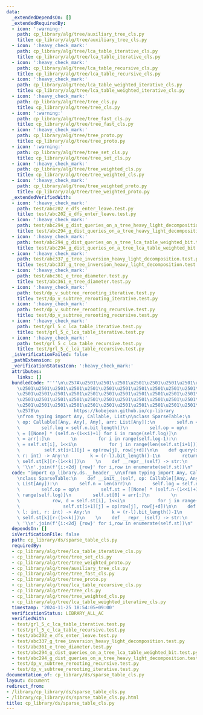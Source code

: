 ```yaml
---
data:
  _extendedDependsOn: []
  _extendedRequiredBy:
  - icon: ':warning:'
    path: cp_library/alg/tree/auxiliary_tree_cls.py
    title: cp_library/alg/tree/auxiliary_tree_cls.py
  - icon: ':heavy_check_mark:'
    path: cp_library/alg/tree/lca_table_iterative_cls.py
    title: cp_library/alg/tree/lca_table_iterative_cls.py
  - icon: ':heavy_check_mark:'
    path: cp_library/alg/tree/lca_table_recursive_cls.py
    title: cp_library/alg/tree/lca_table_recursive_cls.py
  - icon: ':heavy_check_mark:'
    path: cp_library/alg/tree/lca_table_weighted_iterative_cls.py
    title: cp_library/alg/tree/lca_table_weighted_iterative_cls.py
  - icon: ':heavy_check_mark:'
    path: cp_library/alg/tree/tree_cls.py
    title: cp_library/alg/tree/tree_cls.py
  - icon: ':warning:'
    path: cp_library/alg/tree/tree_fast_cls.py
    title: cp_library/alg/tree/tree_fast_cls.py
  - icon: ':heavy_check_mark:'
    path: cp_library/alg/tree/tree_proto.py
    title: cp_library/alg/tree/tree_proto.py
  - icon: ':warning:'
    path: cp_library/alg/tree/tree_set_cls.py
    title: cp_library/alg/tree/tree_set_cls.py
  - icon: ':heavy_check_mark:'
    path: cp_library/alg/tree/tree_weighted_cls.py
    title: cp_library/alg/tree/tree_weighted_cls.py
  - icon: ':heavy_check_mark:'
    path: cp_library/alg/tree/tree_weighted_proto.py
    title: cp_library/alg/tree/tree_weighted_proto.py
  _extendedVerifiedWith:
  - icon: ':heavy_check_mark:'
    path: test/abc202_e_dfs_enter_leave.test.py
    title: test/abc202_e_dfs_enter_leave.test.py
  - icon: ':heavy_check_mark:'
    path: test/abc294_g_dist_queries_on_a_tree_heavy_light_decomposition.test.py
    title: test/abc294_g_dist_queries_on_a_tree_heavy_light_decomposition.test.py
  - icon: ':heavy_check_mark:'
    path: test/abc294_g_dist_queries_on_a_tree_lca_table_weighted_bit.test.py
    title: test/abc294_g_dist_queries_on_a_tree_lca_table_weighted_bit.test.py
  - icon: ':heavy_check_mark:'
    path: test/abc337_g_tree_inversion_heavy_light_decomposition.test.py
    title: test/abc337_g_tree_inversion_heavy_light_decomposition.test.py
  - icon: ':heavy_check_mark:'
    path: test/abc361_e_tree_diameter.test.py
    title: test/abc361_e_tree_diameter.test.py
  - icon: ':heavy_check_mark:'
    path: test/dp_v_subtree_rerooting_iterative.test.py
    title: test/dp_v_subtree_rerooting_iterative.test.py
  - icon: ':heavy_check_mark:'
    path: test/dp_v_subtree_rerooting_recursive.test.py
    title: test/dp_v_subtree_rerooting_recursive.test.py
  - icon: ':heavy_check_mark:'
    path: test/grl_5_c_lca_table_iterative.test.py
    title: test/grl_5_c_lca_table_iterative.test.py
  - icon: ':heavy_check_mark:'
    path: test/grl_5_c_lca_table_recursive.test.py
    title: test/grl_5_c_lca_table_recursive.test.py
  _isVerificationFailed: false
  _pathExtension: py
  _verificationStatusIcon: ':heavy_check_mark:'
  attributes:
    links: []
  bundledCode: "'''\n\u257A\u2501\u2501\u2501\u2501\u2501\u2501\u2501\u2501\u2501\u2501\
    \u2501\u2501\u2501\u2501\u2501\u2501\u2501\u2501\u2501\u2501\u2501\u2501\u2501\
    \u2501\u2501\u2501\u2501\u2501\u2501\u2501\u2501\u2501\u2501\u2501\u2501\u2501\
    \u2501\u2501\u2501\u2501\u2501\u2501\u2501\u2501\u2501\u2501\u2501\u2501\u2501\
    \u2501\u2501\u2501\u2501\u2501\u2501\u2501\u2501\u2501\u2501\u2501\u2501\u2501\
    \u2578\n             https://kobejean.github.io/cp-library               \n'''\n\
    \nfrom typing import Any, Callable, List\n\nclass SparseTable:\n    def __init__(self,\
    \ op: Callable[[Any, Any], Any], arr: List[Any]):\n        self.n = len(arr)\n\
    \        self.log = self.n.bit_length()\n        self.op = op\n        self.st\
    \ = [[None] * (self.n-(1<<i)+1) for i in range(self.log)]\n        self.st[0]\
    \ = arr[:]\n        \n        for i in range(self.log-1):\n            row, d\
    \ = self.st[i], 1<<i\n            for j in range(len(self.st[i+1])):\n       \
    \         self.st[i+1][j] = op(row[j], row[j+d])\n\n    def query(self, l: int,\
    \ r: int) -> Any:\n        k = (r-l).bit_length()-1\n        return self.op(self.st[k][l],\
    \ self.st[k][r-(1<<k)])\n    \n    def __repr__(self) -> str:\n        return\
    \ '\\n'.join(f'{i:<2d} {row}' for i,row in enumerate(self.st))\n"
  code: "import cp_library.ds.__header__\n\nfrom typing import Any, Callable, List\n\
    \nclass SparseTable:\n    def __init__(self, op: Callable[[Any, Any], Any], arr:\
    \ List[Any]):\n        self.n = len(arr)\n        self.log = self.n.bit_length()\n\
    \        self.op = op\n        self.st = [[None] * (self.n-(1<<i)+1) for i in\
    \ range(self.log)]\n        self.st[0] = arr[:]\n        \n        for i in range(self.log-1):\n\
    \            row, d = self.st[i], 1<<i\n            for j in range(len(self.st[i+1])):\n\
    \                self.st[i+1][j] = op(row[j], row[j+d])\n\n    def query(self,\
    \ l: int, r: int) -> Any:\n        k = (r-l).bit_length()-1\n        return self.op(self.st[k][l],\
    \ self.st[k][r-(1<<k)])\n    \n    def __repr__(self) -> str:\n        return\
    \ '\\n'.join(f'{i:<2d} {row}' for i,row in enumerate(self.st))\n"
  dependsOn: []
  isVerificationFile: false
  path: cp_library/ds/sparse_table_cls.py
  requiredBy:
  - cp_library/alg/tree/lca_table_iterative_cls.py
  - cp_library/alg/tree/tree_set_cls.py
  - cp_library/alg/tree/tree_weighted_proto.py
  - cp_library/alg/tree/auxiliary_tree_cls.py
  - cp_library/alg/tree/tree_fast_cls.py
  - cp_library/alg/tree/tree_proto.py
  - cp_library/alg/tree/lca_table_recursive_cls.py
  - cp_library/alg/tree/tree_cls.py
  - cp_library/alg/tree/tree_weighted_cls.py
  - cp_library/alg/tree/lca_table_weighted_iterative_cls.py
  timestamp: '2024-11-25 18:54:05+09:00'
  verificationStatus: LIBRARY_ALL_AC
  verifiedWith:
  - test/grl_5_c_lca_table_iterative.test.py
  - test/grl_5_c_lca_table_recursive.test.py
  - test/abc202_e_dfs_enter_leave.test.py
  - test/abc337_g_tree_inversion_heavy_light_decomposition.test.py
  - test/abc361_e_tree_diameter.test.py
  - test/abc294_g_dist_queries_on_a_tree_lca_table_weighted_bit.test.py
  - test/abc294_g_dist_queries_on_a_tree_heavy_light_decomposition.test.py
  - test/dp_v_subtree_rerooting_recursive.test.py
  - test/dp_v_subtree_rerooting_iterative.test.py
documentation_of: cp_library/ds/sparse_table_cls.py
layout: document
redirect_from:
- /library/cp_library/ds/sparse_table_cls.py
- /library/cp_library/ds/sparse_table_cls.py.html
title: cp_library/ds/sparse_table_cls.py
---
```

